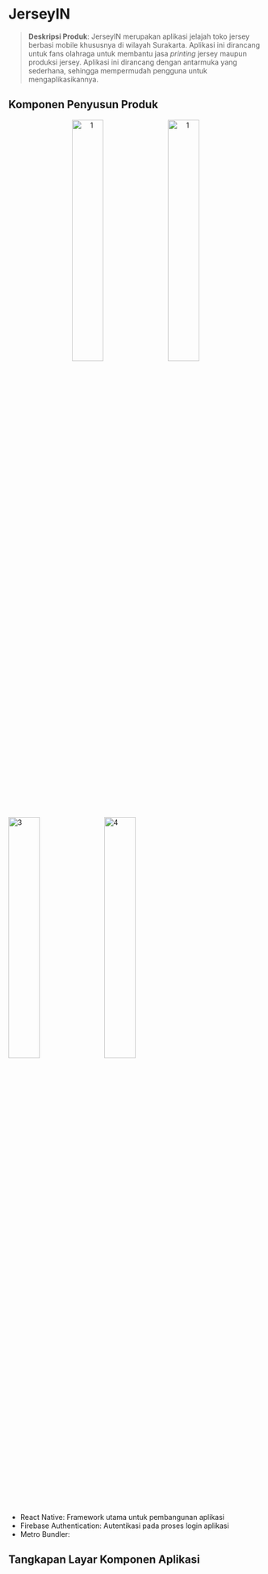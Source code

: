 # JerseyIN

>**Deskripsi Produk**: JerseyIN merupakan aplikasi jelajah toko jersey berbasi mobile khususnya di wilayah Surakarta. Aplikasi ini dirancang untuk fans olahraga untuk membantu jasa _printing_ jersey maupun produksi jersey. Aplikasi ini dirancang dengan antarmuka yang sederhana, sehingga mempermudah pengguna untuk mengaplikasikannya.

## Komponen Penyusun Produk
<div align="center">
   <img src="img/react native.jpeg" alt="1" width="35%" style="margin-right:10px;">
   <img src="img/2.jpeg" alt="1" width="35%">
</div>
</br>
<img src="img/3.png" alt="3" width="35%" style="margin-right: 10px;"/>
<img src="img/4.png" alt="4" width="35%"/>
</div>
</br>


* React Native: Framework utama untuk pembangunan aplikasi  
* Firebase Authentication: Autentikasi pada proses login aplikasi
* Metro Bundler: 

## Tangkapan Layar Komponen Aplikasi



